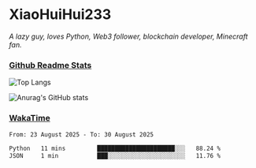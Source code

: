 # XiaoHuiHui233

*A lazy guy, loves Python, Web3 follower, blockchain developer, Minecraft fan.*

### [Github Readme Stats](https://github.com/anuraghazra/github-readme-stats)

![Top Langs](https://github-readme-stats.vercel.app/api/top-langs/?username=XiaoHuiHui233&layout=compact&theme=github_dark)

![Anurag's GitHub stats](https://github-readme-stats.vercel.app/api?username=XiaoHuiHui233&show_icons=true&theme=github_dark)

### [WakaTime](https://wakatime.com)

<!--START_SECTION:waka-->

```txt
From: 23 August 2025 - To: 30 August 2025

Python   11 mins         ██████████████████████░░░   88.24 %
JSON     1 min           ███░░░░░░░░░░░░░░░░░░░░░░   11.76 %
```

<!--END_SECTION:waka-->
